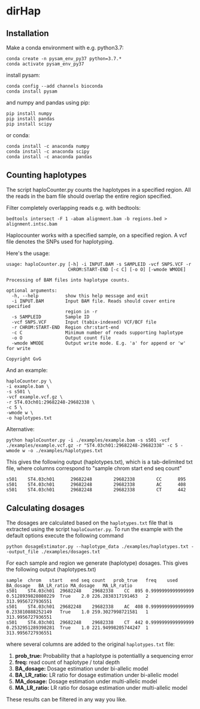 # dirHap

## Installation
Make a conda environment with e.g. python3.7:
```
conda create -n pysam_env_py37 python=3.7.* 
conda activate pysam_env_py37
```

install pysam:
```
conda config --add channels bioconda
conda install pysam
``` 

and numpy and pandas using pip:
```
pip install numpy
pip install pandas
pip install scipy

```

or conda:
```
conda install -c anaconda numpy 
conda install -c anaconda scipy 
conda install -c anaconda pandas 

```

## Counting haplotypes
The script haploCounter.py counts the haplotypes in a specified region.
All the reads in the bam file should overlap the entire region specified. 

Filter completely overlapping reads e.g. with bedtools:
```
bedtools intersect -F 1 -abam alignment.bam -b regions.bed > alignment.intsc.bam
```

Haplocounter works with a specified sample, on a specified region. 
A vcf file denotes the SNPs used for haplotyping. 

Here's the usage:

```
usage: haploCounter.py [-h] -i INPUT.BAM -s SAMPLEID -vcf SNPS.VCF -r
                       CHROM:START-END [-c C] [-o O] [-wmode WMODE]

Processing of BAM files into haplotype counts.

optional arguments:
  -h, --help          show this help message and exit
  -i INPUT.BAM        Input BAM file. Reads should cover entire specified
                      region in -r
  -s SAMPLEID         Sample ID
  -vcf SNPS.VCF       Input (tabix-indexed) VCF/BCF file
  -r CHROM:START-END  Region chr:start-end
  -c C                Minimum number of reads supporting haplotype
  -o O                Output count file
  -wmode WMODE        Output write mode. E.g. 'a' for append or 'w' for write

Copyright GvG
```

And an example:
```
haploCounter.py \
-i example.bam \
-s s501 \
-vcf example.vcf.gz \
-r ST4.03ch01:29682248-29682338 \
-c 5 \
-wmode w \
-o haplotypes.txt
```

Alternative: 
```
python haploCounter.py -i ./examples/example.bam -s s501 -vcf ./examples/example.vcf.gz -r "ST4.03ch01:29682248-29682338" -c 5 -wmode w -o ./examples/haplotypes.txt
```

This gives the following output (haplotypes.txt), which is a tab-delimited txt file, where columns correspond to "sample  chrom start end seq count"

```
s501    ST4.03ch01      29682248        29682338        CC      895
s501    ST4.03ch01      29682248        29682338        AC      408
s501    ST4.03ch01      29682248        29682338        CT      442
```

## Calculating dosages

The dosages are calculated based on the `haplotypes.txt` file that is extracted using the script `haploCounter.py`. 
To run the example with the default options execute the following command
```
python dosageEstimator.py --haplotype_data ./examples/haplotypes.txt --output_file ./examples/dosages.txt
```

For each sample and region we generate (haplotype) dosages. 
This gives the following output (haplotypes.txt)
```
sample	chrom	start	end	seq	count	prob_true	freq	used	BA_dosage	BA_LR_ratio	MA_dosage	MA_LR_ratio
s501	ST4.03ch01	29682248	29682338	CC	895	0.9999999999999999	0.5128939828080229	True	2.0	226.2838317191463	2	313.9956727936551
s501	ST4.03ch01	29682248	29682338	AC	408	0.9999999999999999	0.233810888252149	True	1.0	259.3027998721581	1	313.9956727936551
s501	ST4.03ch01	29682248	29682338	CT	442	0.9999999999999999	0.2532951289398281	True	1.0	221.94998205744247	1	313.9956727936551
```

where several columns are added to the original `haplotypes.txt` file:

1. **prob_true:** Probability that a haplotype is potentiallly a sequencing error
2. **freq:** read count of haplotype / total depth
3. **BA_dosage:** Dosage estimation under bi-allelic model
4. **BA_LR_ratio:** LR ratio for dosage estimation under bi-allelic model
5. **MA_dosage:** Dosage estimation under multi-allelic model
6. **MA_LR_ratio:**  LR ratio for dosage estimation under multi-allelic model

These results can be filtered in any way you like. 